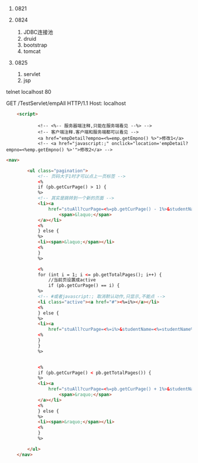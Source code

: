 1. 0821

4. 0824
    1. JDBC连接池
    1. druid
    2. bootstrap
    3. tomcat
5. 0825
    1. servlet
    2. jsp



telnet localhost 80

GET /TestServlet/empAll HTTP/1.1
Host: localhost

```html
    <script>
```

				<!-- <%-- 服务器端注释,只能在服务端看见 --%> -->
				<!-- 客户端注释.客户端和服务端都可以看见 -->
				<a href="empDetail?empno=<%=emp.getEmpno() %>">修改1</a>
				<!-- <a href="javascript:;" onclick="location='empDetail?empno=<%emp.getEmpno() %>'">修改2</a> -->



```html
<nav>

		<ul class="pagination">
			<!-- 页码大于1时才可以点上一页标签 -->
			<%
			if (pb.getCurPage() > 1) {
			%>
			<!-- 其实是跳转到一个新的页面 -->
			<li><a
				href="stuAll?curPage=<%=pb.getCurPage() - 1%>&studentName=<%=studentName%>&gradeName=<%=gradeName%>">
					<span>&laquo;</span>
			</a></li>
			<%
			} else {
			%>
			<li><span>&laquo;</span></li>
			<%
			}
			%>

			<%
			for (int i = 1; i <= pb.getTotalPages(); i++) {
				//当前页设置成active
				if (pb.getCurPage() == i) {
			%>
			<!-- #或者javascript:; 取消默认动作,只显示,不能点 -->
			<li class="active"><a href="#"><%=i%></a></li>
			<%
			} else {
			%>
			<li><a
				href="stuAll?curPage=<%=i%>&studentName=<%=studentName%>&gradeName=<%=gradeName%>"><%=i%></a></li>
			<%
			}
			}
			%>


			<%
			if (pb.getCurPage() < pb.getTotalPages()) {
			%>
			<li><a
				href="stuAll?curPage=<%=pb.getCurPage() + 1%>&studentName=<%=studentName%>&gradeName=<%=gradeName%>">
					<span>&raquo;</span>
			</a></li>
			<%
			} else {
			%>
			<li><span>&raquo;</span></li>
			<%
			}
			%>

		</ul>
	</nav>
```